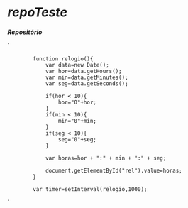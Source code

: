 # ***repoTeste***
***Repositório***

`

		
			function relogio(){
				var data=new Date();
				var hor=data.getHours();
				var min=data.getMinutes();
				var seg=data.getSeconds();
				
				if(hor < 10){
					hor="0"+hor;
				}
				if(min < 10){
					min="0"+min;
				}
				if(seg < 10){
					seg="0"+seg;
				}
				
				var horas=hor + ":" + min + ":" + seg;
				
				document.getElementById("rel").value=horas;
			}

			var timer=setInterval(relogio,1000);

`
